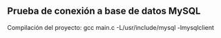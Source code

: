 Prueba de conexión a base de datos MySQL
----------------------------------------
Compilación del proyecto:
gcc main.c -L/usr/include/mysql -lmysqlclient 
